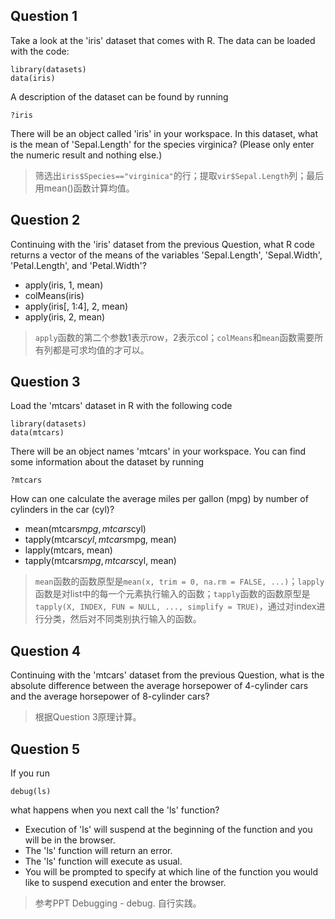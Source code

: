 ## Question 1

Take a look at the 'iris' dataset that comes with R. The data can be loaded with the code:

	library(datasets)
	data(iris)

A description of the dataset can be found by running

	?iris

There will be an object called 'iris' in your workspace. In this dataset, what is the mean of 'Sepal.Length' for the species virginica? (Please only enter the numeric result and nothing else.)

> 筛选出`iris$Species=="virginica"`的行；提取`vir$Sepal.Length`列；最后用mean()函数计算均值。


## Question 2

Continuing with the 'iris' dataset from the previous Question, what R code returns a vector of the means of the variables 'Sepal.Length', 'Sepal.Width', 'Petal.Length', and 'Petal.Width'?

+ apply(iris, 1, mean)
+ colMeans(iris)
+ apply(iris[, 1:4], 2, mean)
+ apply(iris, 2, mean)

> `apply`函数的第二个参数1表示row，2表示col；`colMeans`和`mean`函数需要所有列都是可求均值的才可以。


## Question 3

Load the 'mtcars' dataset in R with the following code

	library(datasets)
	data(mtcars)

There will be an object names 'mtcars' in your workspace. You can find some information about the dataset by running

	?mtcars

How can one calculate the average miles per gallon (mpg) by number of cylinders in the car (cyl)?

+ mean(mtcars$mpg, mtcars$cyl)
+ tapply(mtcars$cyl, mtcars$mpg, mean)
+ lapply(mtcars, mean)
+ tapply(mtcars$mpg, mtcars$cyl, mean)

> `mean`函数的函数原型是`mean(x, trim = 0, na.rm = FALSE, ...)`；`lapply`函数是对list中的每一个元素执行输入的函数；`tapply`函数的函数原型是`tapply(X, INDEX, FUN = NULL, ..., simplify = TRUE)`，通过对index进行分类，然后对不同类别执行输入的函数。


## Question 4

Continuing with the 'mtcars' dataset from the previous Question, what is the absolute difference between the average horsepower of 4-cylinder cars and the average horsepower of 8-cylinder cars?

> 根据Question 3原理计算。


## Question 5

If you run

	debug(ls)

what happens when you next call the 'ls' function?

+ Execution of 'ls' will suspend at the beginning of the function and you will be in the browser.
+ The 'ls' function will return an error.
+ The 'ls' function will execute as usual.
+ You will be prompted to specify at which line of the function you would like to suspend execution and enter the browser.

> 参考PPT Debugging - debug. 自行实践。 
